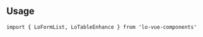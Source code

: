 
## Usage

```
import { LoFormList, LoTableEnhance } from 'lo-vue-components'
```

<!-- * NOTE!!:按需引入主题时无法自定义无效 -->
